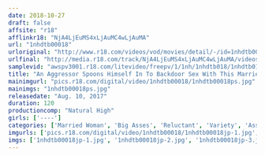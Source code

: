 ```yaml
---
date: 2018-10-27
draft: false
affsite: "r18"
afflinkr18: "NjA4LjEuMS4xLjAuMC4wLjAuMA"
url: "1nhdtb00018"
urloriginal: "http://www.r18.com/videos/vod/movies/detail/-/id=1nhdtb00018"
urlfinal: "http://media.r18.com/track/NjA4LjEuMS4xLjAuMC4wLjAuMA/videos/vod/movies/detail/-/id=1nhdtb00018"
samplevid: "awspv3001.r18.com/litevideo/freepv/1/1nh/1nhdtb018/1nhdtb018_dmb_w.mp4"
title: "An Aggressor Spoons Himself In To Backdoor Sex With This Married Woman, Pumping Her Horizontally And Shoving Her Into The Floor As She Cums Over And Over Again"
mainimgurl: "pics.r18.com/digital/video/1nhdtb00018/1nhdtb00018ps.jpg"
mainimgs: "1nhdtb00018ps.jpg"
releasedate: "Aug. 10, 2017"
duration: 120
productioncomp: "Natural High"
girls: ['----']
categories: ['Married Woman', 'Big Asses', 'Reluctant', 'Variety', 'Ass Lover', 'Genital Close-Up', 'Cheating Wife', 'Huge Dick - Large Dick', 'Hi-Def']
imgurls: ['pics.r18.com/digital/video/1nhdtb00018/1nhdtb00018jp-1.jpg', 'pics.r18.com/digital/video/1nhdtb00018/1nhdtb00018jp-2.jpg', 'pics.r18.com/digital/video/1nhdtb00018/1nhdtb00018jp-3.jpg', 'pics.r18.com/digital/video/1nhdtb00018/1nhdtb00018jp-4.jpg', 'pics.r18.com/digital/video/1nhdtb00018/1nhdtb00018jp-5.jpg', 'pics.r18.com/digital/video/1nhdtb00018/1nhdtb00018jp-6.jpg', 'pics.r18.com/digital/video/1nhdtb00018/1nhdtb00018jp-7.jpg', 'pics.r18.com/digital/video/1nhdtb00018/1nhdtb00018jp-8.jpg', 'pics.r18.com/digital/video/1nhdtb00018/1nhdtb00018jp-9.jpg', 'pics.r18.com/digital/video/1nhdtb00018/1nhdtb00018jp-10.jpg', 'pics.r18.com/digital/video/1nhdtb00018/1nhdtb00018jp-11.jpg', 'pics.r18.com/digital/video/1nhdtb00018/1nhdtb00018jp-12.jpg', 'pics.r18.com/digital/video/1nhdtb00018/1nhdtb00018jp-13.jpg', 'pics.r18.com/digital/video/1nhdtb00018/1nhdtb00018jp-14.jpg', 'pics.r18.com/digital/video/1nhdtb00018/1nhdtb00018jp-15.jpg', 'pics.r18.com/digital/video/1nhdtb00018/1nhdtb00018jp-16.jpg', 'pics.r18.com/digital/video/1nhdtb00018/1nhdtb00018jp-17.jpg', 'pics.r18.com/digital/video/1nhdtb00018/1nhdtb00018jp-18.jpg', 'pics.r18.com/digital/video/1nhdtb00018/1nhdtb00018jp-19.jpg', 'pics.r18.com/digital/video/1nhdtb00018/1nhdtb00018jp-20.jpg']
imgs: ['1nhdtb00018jp-1.jpg', '1nhdtb00018jp-2.jpg', '1nhdtb00018jp-3.jpg', '1nhdtb00018jp-4.jpg', '1nhdtb00018jp-5.jpg', '1nhdtb00018jp-6.jpg', '1nhdtb00018jp-7.jpg', '1nhdtb00018jp-8.jpg', '1nhdtb00018jp-9.jpg', '1nhdtb00018jp-10.jpg', '1nhdtb00018jp-11.jpg', '1nhdtb00018jp-12.jpg', '1nhdtb00018jp-13.jpg', '1nhdtb00018jp-14.jpg', '1nhdtb00018jp-15.jpg', '1nhdtb00018jp-16.jpg', '1nhdtb00018jp-17.jpg', '1nhdtb00018jp-18.jpg', '1nhdtb00018jp-19.jpg', '1nhdtb00018jp-20.jpg']
---
```

